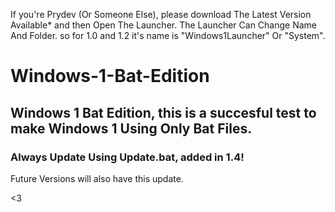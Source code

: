 If you're Prydev (Or Someone Else), please download The Latest Version Available* and then Open The Launcher. The Launcher Can Change Name And Folder. so for 1.0 and 1.2 it's name is "Windows1Launcher" Or "System".
# Windows-1-Bat-Edition
## Windows 1 Bat Edition,  this is a succesful test to make Windows 1 Using Only Bat Files.
### Always Update Using Update.bat, added in 1.4!
Future Versions will also have this update.

<3
